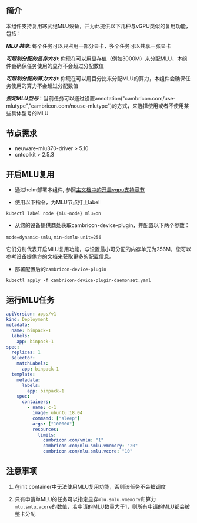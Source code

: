## 简介

本组件支持复用寒武纪MLU设备，并为此提供以下几种与vGPU类似的复用功能，包括：

***MLU 共享***: 每个任务可以只占用一部分显卡，多个任务可以共享一张显卡

***可限制分配的显存大小***: 你现在可以用显存值（例如3000M）来分配MLU，本组件会确保任务使用的显存不会超过分配数值

***可限制分配的算力大小***: 你现在可以用百分比来分配MLU的算力，本组件会确保任务使用的算力不会超过分配数值

***指定MLU型号***：当前任务可以通过设置annotation("cambricon.com/use-mlutype","cambricon.com/nouse-mlutype")的方式，来选择使用或者不使用某些具体型号的MLU

## 节点需求

* neuware-mlu370-driver > 5.10
* cntoolkit > 2.5.3

## 开启MLU复用

* 通过helm部署本组件, 参照[主文档中的开启vgpu支持章节](https://github.com/Project-HAMi/HAMi/blob/master/README_cn.md#kubernetes开启vgpu支持)

* 使用以下指令，为MLU节点打上label
```
kubectl label node {mlu-node} mlu=on
```

* 从您的设备提供商处获取cambricon-device-plugin，并配置以下两个参数：

`mode=dynamic-smlu`, `min-dsmlu-unit=256`

它们分别代表开启MLU复用功能，与设置最小可分配的内存单元为256M，您可以参考设备提供方的文档来获取更多的配置信息。

* 部署配置后的`cambricon-device-plugin`

```
kubectl apply -f cambricon-device-plugin-daemonset.yaml
```


## 运行MLU任务

```yaml
apiVersion: apps/v1
kind: Deployment
metadata:
  name: binpack-1
  labels:
    app: binpack-1
spec:
  replicas: 1
  selector:
    matchLabels:
      app: binpack-1
  template:
    metadata:
      labels:
        app: binpack-1
    spec:
      containers:
        - name: c-1
          image: ubuntu:18.04
          command: ["sleep"]
          args: ["100000"]
          resources:
            limits:
              cambricon.com/vmlu: "1"
              cambricon.com/mlu.smlu.vmemory: "20"
              cambricon.com/mlu.smlu.vcore: "10"
```

## 注意事项

1. 在init container中无法使用MLU复用功能，否则该任务不会被调度

2. 只有申请单MLU的任务可以指定显存`mlu.smlu.vmemory`和算力`mlu.smlu.vcore`的数值，若申请的MLU数量大于1，则所有申请的MLU都会被整卡分配 
